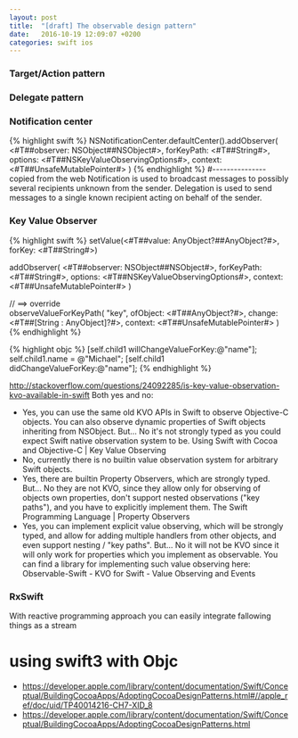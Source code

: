 ```yaml
---
layout: post
title:  "[draft] The observable design pattern"
date:   2016-10-19 12:09:07 +0200
categories: swift ios
---
```



### Target/Action pattern

### Delegate pattern


### Notification center

{% highlight swift %}
NSNotificationCenter.defaultCenter().addObserver(
	<#T##observer: NSObject##NSObject#>,
	forKeyPath: <#T##String#>,
	options: <#T##NSKeyValueObservingOptions#>,
	context: <#T##UnsafeMutablePointer<Void>#>
)
{% endhighlight %}
#--------------- copied from the web
Notification is used to broadcast messages to possibly several recipients unknown from the sender.
Delegation is used to send messages to a single known recipient acting on behalf of the sender.

### Key Value Observer

{% highlight swift %}
setValue(<#T##value: AnyObject?##AnyObject?#>, forKey: <#T##String#>)

addObserver(
	<#T##observer: NSObject##NSObject#>,
	forKeyPath: <#T##String#>,
	options: <#T##NSKeyValueObservingOptions#>,
	context: <#T##UnsafeMutablePointer<Void>#>
)

// ==> override        
observeValueForKeyPath(
	"key", ofObject: <#T##AnyObject?#>,
	change: <#T##[String : AnyObject]?#>,
	context: <#T##UnsafeMutablePointer<Void>#>
)
{% endhighlight %}

{% highlight objc %}
[self.child1 willChangeValueForKey:@"name"];
self.child1.name = @"Michael";
[self.child1 didChangeValueForKey:@"name"];
{% endhighlight %}

http://stackoverflow.com/questions/24092285/is-key-value-observation-kvo-available-in-swift
Both yes and no:

* Yes, you can use the same old KVO APIs in Swift to observe Objective-C objects.
You can also observe dynamic properties of Swift objects inheriting from NSObject.
But... No it's not strongly typed as you could expect Swift native observation system to be.
Using Swift with Cocoa and Objective-C | Key Value Observing
* No, currently there is no builtin value observation system for arbitrary Swift objects.
* Yes, there are builtin Property Observers, which are strongly typed.
But... No they are not KVO, since they allow only for observing of objects own properties, don't support nested observations ("key paths"), and you have to explicitly implement them.
The Swift Programming Language | Property Observers
* Yes, you can implement explicit value observing, which will be strongly typed, and allow for adding multiple handlers from other objects, and even support nesting / "key paths".
But... No it will not be KVO since it will only work for properties which you implement as observable.
You can find a library for implementing such value observing here:
Observable-Swift - KVO for Swift - Value Observing and Events

### RxSwift
With reactive programming approach you can easily integrate fallowing things as a stream

# using swift3 with Objc
* https://developer.apple.com/library/content/documentation/Swift/Conceptual/BuildingCocoaApps/AdoptingCocoaDesignPatterns.html#//apple_ref/doc/uid/TP40014216-CH7-XID_8
* https://developer.apple.com/library/content/documentation/Swift/Conceptual/BuildingCocoaApps/AdoptingCocoaDesignPatterns.html
